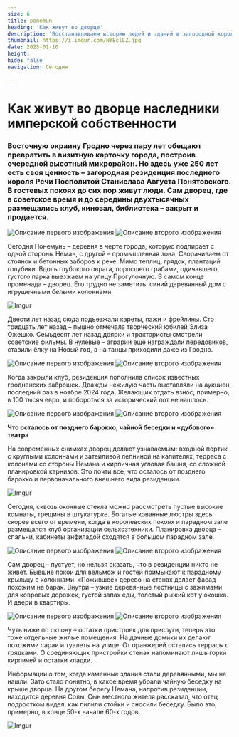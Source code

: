 ```yaml
---
size: 6
title: ponemun
heading: 'Как живут во дворце'
description: 'Восстанавливаем историю людей и зданий в загородной королевской резиденции Станислава Августа Понятовского «Понемунь». Пригласили в реконструкторы нейросеть'
thumbnail: https://i.imgur.com/NYEclLZ.jpg
date: 2025-01-10
height: 
hide: false
navigation: Сегодня

---
```

# **Как живут во дворце наследники имперской собственности**

###  Восточную окраину Гродно через пару лет обещают превратить в визитную карточку города, построив очередной [высотный микрорайон](https://vgr.by/2020/04/13/poltoryi-tyisyachi-kvartir-i-svyishe-3-tyisyach-zhiteley-stalo-izvestno-kak-budet-vyiglyadet-novyiy-zhiloy-mikrorayon-v-ponemuni/). Но здесь уже 250 лет есть своя ценность – загородная резиденция последнего короля Речи Посполитой Станислава Августа Понятовского. В гостевых покоях до сих пор живут люди. Сам дворец, где в советское время и до середины двухтысячных размещались клуб, кинозал, библиотека – закрыт и продается.  

<div class="gallery2">
<img src="https://i.imgur.com/qXe4e9V.jpeg" alt="Описание первого изображения"> 
<img src="https://i.imgur.com/2hPn0aB.jpeg" alt="Описание второго изображения"> 
</div>

Сегодня Понемунь – деревня в черте города, которую подпирает с одной стороны Неман, с другой – промышленная зона. Сворачиваем от стоянок и бетонных заборов к реке. Мимо теплиц, грядок, плантаций голубики. Вдоль глубокого оврага, поросшего грабами, одичавшего, густого парка выезжаем на улицу Прогулочную. В самом конце променада – дворец. Его трудно не заметить: синий деревянный дом с игрушечными белыми колоннами.

![Imgur](https://i.imgur.com/SnnFdei.jpg)

Двести лет назад сюда подъезжали кареты, пажи и фрейлины. Сто тридцать лет назад – пышно отмечала творческий юбилей Элиза Ожешко. Семьдесят лет назад доярки и трактористы смотрели советские фильмы. В нулевые – аграрии ещё награждали передовиков, ставили ёлку на Новый год, а на танцы приходили даже из Гродно.

<div class="gallery2">
<img src="https://i.imgur.com/MTinT1u.jpeg" alt="Описание первого изображения"> 
<img src="https://i.imgur.com/9SAfciL.jpeg" alt="Описание второго изображения"> 
</div>

Когда закрыли клуб, резиденция пополнила список известных гродненских заброшек. Дважды нежилую часть выставляли на аукцион, последний раз в ноябре 2024 года. Желающих отдать взнос, примерно, в 100 тысяч евро, и побороться за исторический лот не нашлось.

<div class="gallery2">
<img src="https://i.imgur.com/ZBOdYLP.jpeg" alt="Описание первого изображения"> 
<img src="https://i.imgur.com/umsagyE.jpeg" alt="Описание второго изображения"> 
</div>

**Что осталось от позднего барокко, чайной беседки и «дубового» театра**

На современных снимках дворец делают узнаваемым: входной портик с круглыми колоннами и затейливой лепниной на капителях, терраса с колонами со стороны Немана и кирпичная угловая башня, со сложной планировкой карнизов. Это почти все, что осталось от позднего барокко и первоначального внешнего вида резиденции.

![Imgur](https://i.imgur.com/gkGHJxt.jpg)

Сегодня, сквозь оконные стекла можно рассмотреть пустые высокие комнаты, трещины в штукатурке. Богатые кованные люстры здесь скорее всего от времени, когда в королевских покоях и парадном зале размещался клуб организации сельхозтехники. Планировка дворца – спальни, кабинеты анфиладой сходятся в большом парадном зале. 

<div class="gallery2">
<img src="https://i.imgur.com/jNGxAcr.jpeg" alt="Описание первого изображения"> 
<img src="https://i.imgur.com/85zySQT.jpeg" alt="Описание второго изображения"> 
</div>

Сам дворец – пустует, но нельзя сказать, что в резиденции никто не живет. Бывшие покои для вельмож и гостей примыкают к парадному крыльцу с колоннами. «Пожившее» дерево на стенах делает фасад похожим на барак. Внутри – узкие деревянные лестницы с зажимами для ковровых дорожек, густой запах еды, толстый рыжий кот у окошка. И двери в квартиры.

<div class="gallery2">
<img src="https://i.imgur.com/nPqMyWq.jpeg" alt="Описание первого изображения"> 
<img src="https://i.imgur.com/U881yey.jpeg" alt="Описание второго изображения"> 
</div>

Чуть ниже по склону – остатки пристроек для прислуги, теперь это тоже отдельные жилые помещения. На дачные домики их делают похожими сараи и туалеты на улице. От оранжерей остались террасы с грядками. О соединяющих пристройки стенах напоминают лишь горки кирпичей и остатки кладки.

Информации о том, когда каменные здания стали деревянными, мы не нашли. Зато стало понятно, в какое время убрали чайную беседку на крыше дворца. На другом берегу Немана, напротив резиденции, находится деревня Солы. Сын местного жителя рассказал, что отец подростком видел, как пилили стойки и сносили беседку. Было это, примерно, в конце 50-х начале 60-х годов. 

![Imgur](https://i.imgur.com/h9cxBzU.jpg)


